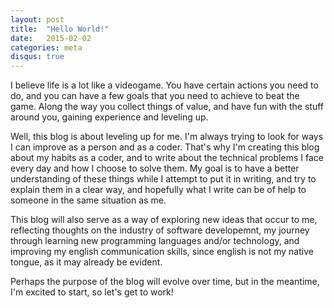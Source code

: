 ```yaml
---
layout: post
title:  "Hello World!"
date:   2015-02-02
categories: meta
disqus: true
---
```


I believe life is a lot like a videogame. You have certain actions you need to do, and you can have a few goals that you need to achieve to beat the game. Along the way you collect things of value, and have fun with the stuff around you, gaining experience and leveling up.

Well, this blog is about leveling up for me. I'm always trying to look for ways I can improve as a person and as a coder. That's why I'm creating this blog about my habits as a coder, and to write about the technical problems I face every day and how I choose to solve them. My goal is to have a better understanding of these things while I attempt to put it in writing, and try to explain them in a clear way, and hopefully what I write can be of help to someone in the same situation as me.

This blog will also serve as a way of exploring new ideas that occur to me, reflecting thoughts on the industry of software developemnt, my journey through learning new programming languages and/or technology, and improving my english communication skills, since english is not my native tongue, as it may already be evident.

Perhaps the purpose of the blog will evolve over time, but in the meantime, I'm excited to start, so let's get to work!

